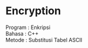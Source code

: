 # Encryption
Program   : Enkripsi<br>
Bahasa          : C++<br>
Metode      : Substitusi Tabel ASCII
